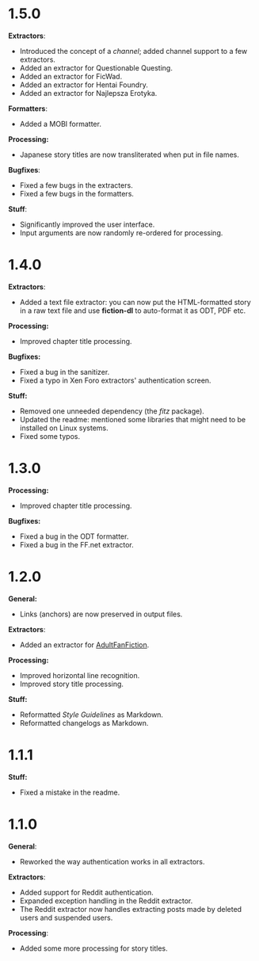 # 1.5.0

**Extractors**:

- Introduced the concept of a *channel*; added channel support to a few extractors.
- Added an extractor for Questionable Questing.
- Added an extractor for FicWad.
- Added an extractor for Hentai Foundry.
- Added an extractor for Najlepsza Erotyka.

**Formatters**:

- Added a MOBI formatter.

**Processing:**

- Japanese story titles are now transliterated when put in file names.

**Bugfixes**:

- Fixed a few bugs in the extracters.
- Fixed a few bugs in the formatters.

**Stuff**:

- Significantly improved the user interface.
- Input arguments are now randomly re-ordered for processing.

# 1.4.0

**Extractors**:

- Added a text file extractor: you can now put the HTML-formatted story in a raw text file and use **fiction-dl** to auto-format it as ODT, PDF etc.

**Processing:**

- Improved chapter title processing.

**Bugfixes:**

- Fixed a bug in the sanitizer.
- Fixed a typo in Xen Foro extractors' authentication screen.

**Stuff:**

- Removed one unneeded dependency (the *fitz* package).
- Updated the readme: mentioned some libraries that might need to be installed on Linux systems.
- Fixed some typos.

# 1.3.0

**Processing:**

- Improved chapter title processing.

**Bugfixes:**

- Fixed a bug in the ODT formatter.
- Fixed a bug in the FF.net extractor.

# 1.2.0

**General:**

- Links (anchors) are now preserved in output files.

**Extractors**:

- Added an extractor for [AdultFanFiction](http://www.adult-fanfiction.org/html-index.php).

**Processing:**

- Improved horizontal line recognition.
- Improved story title processing.

**Stuff:**

- Reformatted *Style Guidelines* as Markdown.
- Reformatted changelogs as Markdown.

# 1.1.1

**Stuff:**

- Fixed a mistake in the readme.

# 1.1.0

**General**:

- Reworked the way authentication works in all extractors.

**Extractors**:

- Added support for Reddit authentication.
- Expanded exception handling in the Reddit extractor.
- The Reddit extractor now handles extracting posts made by deleted users and suspended users.

**Processing**:

- Added some more processing for story titles.